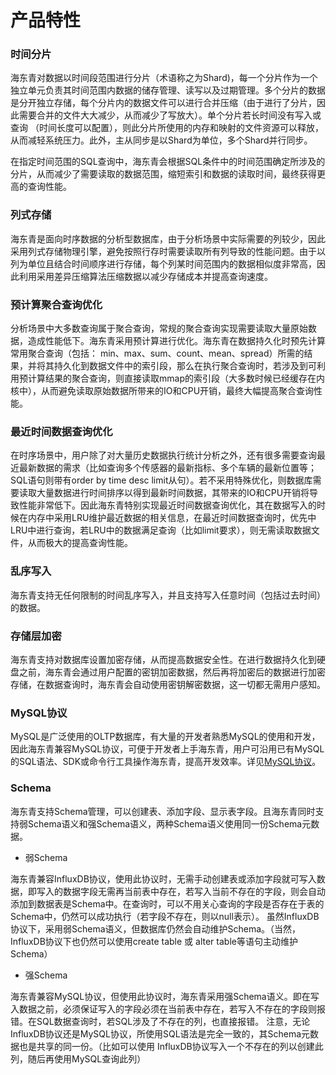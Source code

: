 # 产品特性

### 时间分片

  海东青对数据以时间段范围进行分片（术语称之为Shard)，每一个分片作为一个独立单元负责其时间范围内数据的储存管理、读写以及过期管理。多个分片的数据是分开独立存储，每个分片内的数据文件可以进行合并压缩（由于进行了分片，因此需要合并的文件大大减少，从而减少了写放大）。单个分片若长时间没有写入或查询 （时间长度可以配置），则此分片所使用的内存和映射的文件资源可以释放，从而减轻系统压力。此外，主从同步是以Shard为单位，多个Shard并行同步。

  在指定时间范围的SQL查询中，海东青会根据SQL条件中的时间范围确定所涉及的分片，从而减少了需要读取的数据范围，缩短索引和数据的读取时间，最终获得更高的查询性能。

### 列式存储

  海东青是面向时序数据的分析型数据库，由于分析场景中实际需要的列较少，因此采用列式存储物理引擎，避免按照行存时需要读取所有列导致的性能问题。由于以列为单位且结合时间顺序进行存储，每个列某时间范围内的数据相似度非常高，因此利用采用差异压缩算法压缩数据以减少存储成本并提高查询速度。

### 预计算聚合查询优化

  分析场景中大多数查询属于聚合查询，常规的聚合查询实现需要读取大量原始数据，造成性能低下。海东青采用预计算进行优化。海东青在数据持久化时预先计算常用聚合查询（包括： min、max、sum、count、mean、spread）所需的结果，并将其持久化到数据文件中的索引段，那么在执行聚合查询时，若涉及到可利用预计算结果的聚合查询，则直接读取mmap的索引段（大多数时候已经缓存在内核中），从而避免读取原始数据所带来的IO和CPU开销，最终大幅提高聚合查询性能。

### 最近时间数据查询优化
  
  在时序场景中，用户除了对大量历史数据执行统计分析之外，还有很多需要查询最近最新数据的需求（比如查询多个传感器的最新指标、多个车辆的最新位置等；SQL语句则带有order by time desc limit从句）。若不采用特殊优化，则数据库需要读取大量数据进行时间排序以得到最新时间数据，其带来的IO和CPU开销将导致性能非常低下。因此海东青特别实现最近时间数据查询优化，其在数据写入的时候在内存中采用LRU维护最近数据的相关信息，在最近时间数据查询时，优先中LRU中进行查询，若LRU中的数据满足查询（比如limit要求），则无需读取数据文件，从而极大的提高查询性能。

### 乱序写入

  海东青支持无任何限制的时间乱序写入，并且支持写入任意时间（包括过去时间）的数据。

### 存储层加密

  海东青支持对数据库设置加密存储，从而提高数据安全性。在进行数据持久化到硬盘之前，海东青会通过用户配置的密钥加密数据，然后再将加密后的数据进行加密存储，在数据查询时，海东青会自动使用密钥解密数据，这一切都无需用户感知。

### MySQL协议

  MySQL是广泛使用的OLTP数据库，有大量的开发者熟悉MySQL的使用和开发，因此海东青兼容MySQL协议，可便于开发者上手海东青，用户可沿用已有MySQL的SQL语法、SDK或命令行工具操作海东青，提高开发效率。详见[MySQL协议](../developer/mysql.md)。

### Schema

  海东青支持Schema管理，可以创建表、添加字段、显示表字段。且海东青同时支持弱Schema语义和强Schema语义，两种Schema语义使用同一份Schema元数据。
  - 弱Schema

  海东青兼容InfluxDB协议，使用此协议时，无需手动创建表或添加字段就可写入数据，即写入的数据字段无需再当前表中存在，若写入当前不存在的字段，则会自动添加到数据表是Schema中。在查询时，可以不用关心查询的字段是否存在于表的Schema中，仍然可以成功执行（若字段不存在，则以null表示）。
  虽然InfluxDB协议下，采用弱Schema语义，但数据库仍然会自动维护Schema。（当然，InfluxDB协议下也仍然可以使用create table 或 alter table等语句主动维护Schema）
  - 强Schema
  
  海东青兼容MySQL协议，但使用此协议时，海东青采用强Schema语义。即在写入数据之前，必须保证写入的字段必须在当前表中存在，若写入不存在的字段则报错。在SQL数据查询时，若SQL涉及了不存在的列，也直接报错。
  注意，无论InfluxDB协议还是MySQL协议，所使用SQL语法是完全一致的，其Schema元数据也是共享的同一份。（比如可以使用 InfluxDB协议写入一个不存在的列以创建此列，随后再使用MySQL查询此列）